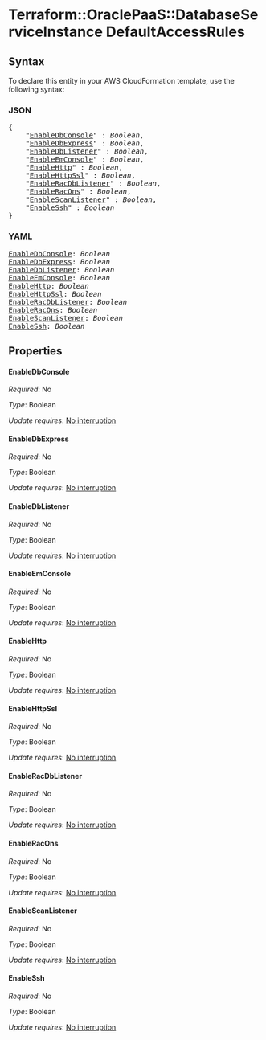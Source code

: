 # Terraform::OraclePaaS::DatabaseServiceInstance DefaultAccessRules

## Syntax

To declare this entity in your AWS CloudFormation template, use the following syntax:

### JSON

<pre>
{
    "<a href="#enabledbconsole" title="EnableDbConsole">EnableDbConsole</a>" : <i>Boolean</i>,
    "<a href="#enabledbexpress" title="EnableDbExpress">EnableDbExpress</a>" : <i>Boolean</i>,
    "<a href="#enabledblistener" title="EnableDbListener">EnableDbListener</a>" : <i>Boolean</i>,
    "<a href="#enableemconsole" title="EnableEmConsole">EnableEmConsole</a>" : <i>Boolean</i>,
    "<a href="#enablehttp" title="EnableHttp">EnableHttp</a>" : <i>Boolean</i>,
    "<a href="#enablehttpssl" title="EnableHttpSsl">EnableHttpSsl</a>" : <i>Boolean</i>,
    "<a href="#enableracdblistener" title="EnableRacDbListener">EnableRacDbListener</a>" : <i>Boolean</i>,
    "<a href="#enableracons" title="EnableRacOns">EnableRacOns</a>" : <i>Boolean</i>,
    "<a href="#enablescanlistener" title="EnableScanListener">EnableScanListener</a>" : <i>Boolean</i>,
    "<a href="#enablessh" title="EnableSsh">EnableSsh</a>" : <i>Boolean</i>
}
</pre>

### YAML

<pre>
<a href="#enabledbconsole" title="EnableDbConsole">EnableDbConsole</a>: <i>Boolean</i>
<a href="#enabledbexpress" title="EnableDbExpress">EnableDbExpress</a>: <i>Boolean</i>
<a href="#enabledblistener" title="EnableDbListener">EnableDbListener</a>: <i>Boolean</i>
<a href="#enableemconsole" title="EnableEmConsole">EnableEmConsole</a>: <i>Boolean</i>
<a href="#enablehttp" title="EnableHttp">EnableHttp</a>: <i>Boolean</i>
<a href="#enablehttpssl" title="EnableHttpSsl">EnableHttpSsl</a>: <i>Boolean</i>
<a href="#enableracdblistener" title="EnableRacDbListener">EnableRacDbListener</a>: <i>Boolean</i>
<a href="#enableracons" title="EnableRacOns">EnableRacOns</a>: <i>Boolean</i>
<a href="#enablescanlistener" title="EnableScanListener">EnableScanListener</a>: <i>Boolean</i>
<a href="#enablessh" title="EnableSsh">EnableSsh</a>: <i>Boolean</i>
</pre>

## Properties

#### EnableDbConsole

_Required_: No

_Type_: Boolean

_Update requires_: [No interruption](https://docs.aws.amazon.com/AWSCloudFormation/latest/UserGuide/using-cfn-updating-stacks-update-behaviors.html#update-no-interrupt)

#### EnableDbExpress

_Required_: No

_Type_: Boolean

_Update requires_: [No interruption](https://docs.aws.amazon.com/AWSCloudFormation/latest/UserGuide/using-cfn-updating-stacks-update-behaviors.html#update-no-interrupt)

#### EnableDbListener

_Required_: No

_Type_: Boolean

_Update requires_: [No interruption](https://docs.aws.amazon.com/AWSCloudFormation/latest/UserGuide/using-cfn-updating-stacks-update-behaviors.html#update-no-interrupt)

#### EnableEmConsole

_Required_: No

_Type_: Boolean

_Update requires_: [No interruption](https://docs.aws.amazon.com/AWSCloudFormation/latest/UserGuide/using-cfn-updating-stacks-update-behaviors.html#update-no-interrupt)

#### EnableHttp

_Required_: No

_Type_: Boolean

_Update requires_: [No interruption](https://docs.aws.amazon.com/AWSCloudFormation/latest/UserGuide/using-cfn-updating-stacks-update-behaviors.html#update-no-interrupt)

#### EnableHttpSsl

_Required_: No

_Type_: Boolean

_Update requires_: [No interruption](https://docs.aws.amazon.com/AWSCloudFormation/latest/UserGuide/using-cfn-updating-stacks-update-behaviors.html#update-no-interrupt)

#### EnableRacDbListener

_Required_: No

_Type_: Boolean

_Update requires_: [No interruption](https://docs.aws.amazon.com/AWSCloudFormation/latest/UserGuide/using-cfn-updating-stacks-update-behaviors.html#update-no-interrupt)

#### EnableRacOns

_Required_: No

_Type_: Boolean

_Update requires_: [No interruption](https://docs.aws.amazon.com/AWSCloudFormation/latest/UserGuide/using-cfn-updating-stacks-update-behaviors.html#update-no-interrupt)

#### EnableScanListener

_Required_: No

_Type_: Boolean

_Update requires_: [No interruption](https://docs.aws.amazon.com/AWSCloudFormation/latest/UserGuide/using-cfn-updating-stacks-update-behaviors.html#update-no-interrupt)

#### EnableSsh

_Required_: No

_Type_: Boolean

_Update requires_: [No interruption](https://docs.aws.amazon.com/AWSCloudFormation/latest/UserGuide/using-cfn-updating-stacks-update-behaviors.html#update-no-interrupt)

